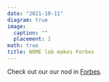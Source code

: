```yaml
---
date: "2021-10-11"
diagram: true
image:
  caption: ""
  placement: 1
math: true
title: NOME lab makes Forbes
---
```


Check out our our nod in <a href="https://www.forbes.com/sites/jenniferhicks/2021/10/11/researchers-use-augmented-reality-to-see-radiation-defects-in-nuclear-reactors/?sh=fb7fcc62c892">Forbes</a>. 